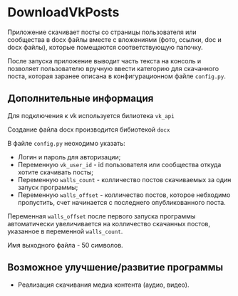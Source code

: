 # DownloadVkPosts
Приложение скачивает посты со страницы пользователя или сообщества в docx файлы вместе с вложениями (фото, ссылки, doc и docx файлы), которые помещаются соответствующую папочку.

После запуска приложение выводит часть текста на консоль и позволяет пользователю вручную ввести категорию для скачанного поста, которая заранее описана в конфигурационном файле `config.py`.

## Дополнительные информация
Для подключения к vk используется билиотека `vk_api`

Создание файла docx производится бибиотекой `docx`

В файле `config.py` неоходимо указать:
* Логин и пароль для авторизации;
* Переменную `vk_user_id` - id пользователя или сообщества откуда хотите скачивать посты;
* Переменную `walls_count` - колличество постов скачиваемых за один запуск программы;
* Переменную `walls_offset` - колличество постов, которое небходимо пропустить, счет начинается с последнего опубликованного поста.

Переменная `walls_offset` после первого запуска программы автоматически увеличивается на колличество скачанных постов, указанное в переменной `walls_count`.

Имя выходного файла - 50 символов.

## Возможное улучшение/развитие программы
* Реализация скачивания медиа контента (аудио, видео).